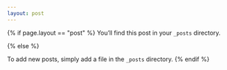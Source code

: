 ```yaml
---
layout: post
---
```


{% if page.layout == "post" %}
  You’ll find this post in your `_posts` directory.

{% else %}

  To add new posts, simply add a file in the `_posts` directory.
{% endif %}
